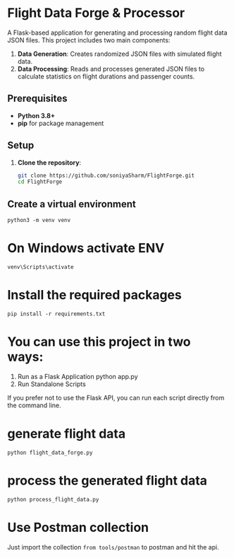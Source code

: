 # Flight Data Forge & Processor

A Flask-based application for generating and processing random flight data JSON files. This project includes two main components:
1. **Data Generation**: Creates randomized JSON files with simulated flight data.
2. **Data Processing**: Reads and processes generated JSON files to calculate statistics on flight durations and passenger counts.


## Prerequisites

- **Python 3.8+**
- **pip** for package management

## Setup

1. **Clone the repository**:
   ```bash
   git clone https://github.com/soniyaSharm/FlightForge.git
   cd FlightForge

## Create a virtual environment
    python3 -m venv venv

# On Windows activate ENV
    venv\Scripts\activate

# Install the required packages
    pip install -r requirements.txt

# You can use this project in two ways:
1. Run as a Flask Application
    python app.py
2. Run Standalone Scripts


If you prefer not to use the Flask API, you can run each script directly from the command line.
# generate flight data
    python flight_data_forge.py
# process the generated flight data
    python process_flight_data.py

# Use Postman collection
Just import the collection `from tools/postman` to postman and hit the api.
